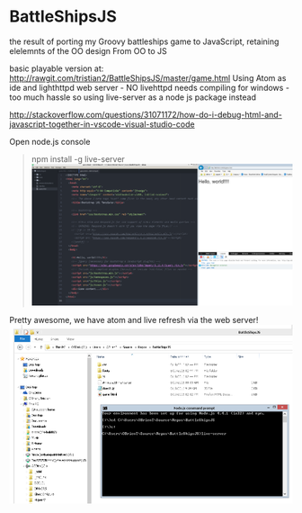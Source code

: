 # BattleShipsJS
the result of porting my Groovy battleships game to JavaScript, retaining elelemnts of the OO design
From OO to JS

basic playable version at: http://rawgit.com/tristian2/BattleShipsJS/master/game.html
Using Atom as ide and lighthttpd web server - NO livehttpd needs compiling for windows - too much hassle so using live-server as a node js package instead

http://stackoverflow.com/questions/31071172/how-do-i-debug-html-and-javascript-together-in-vscode-visual-studio-code

Open node.js console
> npm install -g live-server
![Alt text](https://github.com/tristian2/BattleShipsJS/blob/master/document/lightServer.png?raw=true "npm install")

Pretty awesome, we have atom and live refresh via the web server!
![Alt text](https://github.com/tristian2/BattleShipsJS/blob/master/document/nodeinstall.png?raw=true "Electron and update")
